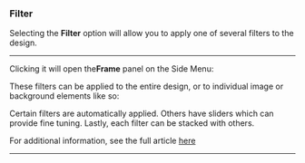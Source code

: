 ### Filter

Selecting the **Filter** option will allow you to apply one of several filters to the design.

****

Clicking it will open the**Frame** panel on the Side Menu:



These filters can be applied to the entire design, or to individual image or background elements like so:



Certain filters are automatically applied. Others have sliders which can provide fine tuning. Lastly, each filter can be stacked with others.

For additional information, see the full article [here](https://support.optisigns.com/hc/en-us/articles/42087942047379)

---
